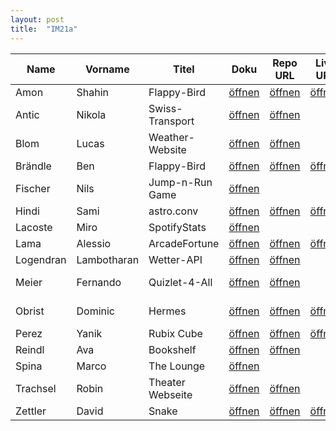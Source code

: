 ```yaml
---
layout: post
title:  "IM21a"
---
```


| Name       | Vorname   | Titel            | Doku         | Repo URL     | Live URL     | Folien       | Status         | Option   | Tech-Stack |
| ---------- | --------- | ---------------- | ------------ | ------------ | ------------ | ------------ | -------------- | -------- | ---------- |
| Amon       | Shahin    | Flappy-Bird      | [öffnen][11] | [öffnen][31] | [öffnen][51] |              | <r>Coding</r>  | Mix      | Next.js    |
| Antic      | Nikola    | Swiss-Transport  | [öffnen][12] | [öffnen][32] |              |              | <r>Coding</r>  | React    |            |
| Blom       | Lucas     | Weather-Website  | [öffnen][13] | [öffnen][33] |              |              | <r>Coding</r>  | JS       |            |
| Brändle    | Ben       | Flappy-Bird      | [öffnen][14] | [öffnen][34] | [öffnen][54] |              | <r>Coding</r>  | Mix      | Next.js    |
| Fischer    | Nils      | Jump-n-Run Game  | [öffnen][15] |              |              |              | <r>Coding</r>  | Mix      |            |
| Hindi      | Sami      | astro.conv       | [öffnen][16] | [öffnen][36] | [öffnen][56] |              | <r>Coding</r>  | Mix      | Next.js    |
| Lacoste    | Miro      | SpotifyStats     | [öffnen][17] |              |              |              | <r>Coding</r>  | Mix      |            |
| Lama       | Alessio   | ArcadeFortune    | [öffnen][19] | [öffnen][39] | [öffnen][59] |              | <r>Coding</r>  | React    |            |
| Logendran  | Lambotharan | Wetter-API     | [öffnen][20] | [öffnen][40] |              |              | <r>Coding</r>  | JS       |            |
| Meier      | Fernando  | Quizlet-4-All    | [öffnen][21] | [öffnen][41] |              |              | <r>Coding</r>  | Mix      | MERN ??    |
| Obrist     | Dominic   | Hermes           | [öffnen][22] | [öffnen][42] | [öffnen][62] |              | <r>Coding</r>  | Mix      | MERN ??    |
| Perez      | Yanik     | Rubix Cube       | [öffnen][23] | [öffnen][43] | [öffnen][63] |              | <r>Coding</r>  | JS       | Three.js   |
| Reindl     | Ava       | Bookshelf        | [öffnen][24] | [öffnen][44] |              |              | <r>Coding</r>  | Mix      |            |
| Spina      | Marco     | The&nbsp;Lounge  | [öffnen][25] |              |              |              | <r>Coding</r>  | React    |            |
| Trachsel   | Robin     | Theater Webseite | [öffnen][26] | [öffnen][46] |              |              | <r>Coding</r>  | Mix      |            |
| Zettler    | David     | Snake            | [öffnen][27] | [öffnen][47] | [öffnen][67] |              | <r>Coding</r>  | JS       |            |

<style>
r { color: Red }
o { color: Orange }
g { color: Green }
v { color: Darkviolet }
</style>


[11]: doc_im21a/S4F-Projekt_Shahin.pdf
[31]: https://github.com/BWizard06/flappy-bird
[51]: https://rildes-flappy-bird.netlify.app

[12]: doc_im21a/S4F-Projekt_Nikola_Antic_Swiss-Transport.pdf
[32]: https://github.com/anticN/S4F-Project-Swiss-Transport

[13]: doc_im21a/S4F-Projekt_Lucas_Blom.pdf
[33]: https://github.com/SkateFastEatTrash/S4F_Project

[14]: doc_im21a/S4F-Projekt_Ben_Brändle.pdf
[34]: https://github.com/BWizard06/flappy-bird
[54]: https://rildes-flappy-bird.netlify.app

[15]: doc_im21a/S4F-Projekt_Nils_Fischer_Jump_and_Run_game.pdf
[35]: https://github.com/FischerNils06/S4F_Projekt.git

[16]: doc_im21a/S4F-Projekt_Sami_Astro.Conv.pdf
[36]: https://github.com/FujiwaraChoki/astro.conv
[56]: https://astro-conv.vercel.app

[17]: doc_im21a/S4F-Projekt_Miro_Lacoste.pdf

[19]: doc_im21a/S4F-Projekt_Alessio_Lama.pdf
[39]: https://github.com/ArcadeFortune/new-game
[59]: https://orenonew-game.vercel.app/

[20]: doc_im21a/S4F-Projekt_Lambotharan_Logendran_Wetter-API.pdf
[40]: https://github.com/lambooo1/S4F-Projekt

[21]: doc_im21a/S4F-Projekt_Fernando_Meier_Quizlet4All.pdf
[41]: https://github.com/FernandoMeier/S4F-project

[22]: doc_im21a/S4F-Projekt_Dominic.pdf
[42]: https://github.com/obristdominic/Hermes.git
[62]: https://hermes-vert.vercel.app/

[23]: doc_im21a/S4F-Projekt_Yanik_Perez.pdf
[43]: https://github.com/TownOfGoog/Rubics-Cube
[63]: https://townofgoog.github.io/Rubics-Cube/

[24]: doc_im21a/S4F-Projekt_Ava.pdf
[44]: https://github.com/javathea/bookshelf.git

[25]: doc_im21a/S4F-Projekt_Marco_Spina.pdf

[26]: doc_im21a/S4F-Projekt_Robin_Trachel.pdf
[46]: https://github.com/DoctorProgrammer/theater-robehuuse

[27]: doc_im21a/S4F-Projekt_David_Zettler.pdf
[47]: https://github.com/nxtdxve/snake-web
[67]: https://dave-snake-web.vercel.app/
